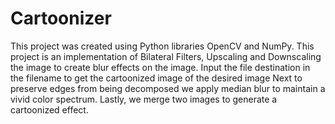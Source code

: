 # Cartoonizer

This project was created using Python libraries OpenCV and NumPy.
This project is an implementation of Bilateral Filters, Upscaling and Downscaling the image to create blur effects on the image.
Input the file destination in the filename to get the cartoonized image of the desired image
Next to preserve edges from being decomposed we apply median blur to maintain a vivid color spectrum.
Lastly, we merge two images to generate a cartoonized effect.
